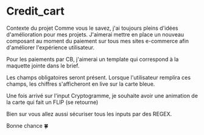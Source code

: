 # Credit_cart

Contexte du projet
Comme vous le savez, j'ai toujours pleins d'idées d'amélioration pour mes projets. J'aimerai mettre en place un nouveau composant au moment du paiement sur tous mes sites e-commerce afin d'améliorer l'expérience utilisateur.

Pour les paiements par CB, j'aimerai un template qui correspond à la maquette jointe dans le brief.

Les champs obligatoires seront présent. Lorsque l'utilisateur remplira ces champs, les chiffres s'afficheront en live sur la carte bleue.

Une fois arrivé sur l'input Cryptogramme, je souhaite avoir une animation de la carte qui fait un FLIP (se retourne)

Bien sur vous allez aussi sécuriser tous les inputs par des REGEX.

Bonne chance 🍀

